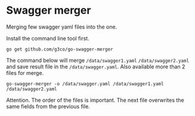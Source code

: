 # Swagger merger

Merging few swagger yaml files into the one.

Install the command line tool first.

	go get github.com/g3co/go-swagger-merger


The command below will merge ``/data/swagger1.yaml`` ``/data/swagger2.yaml`` and save result file in the ``/data/swagger.yaml``. Also available more than 2 files for merge.

	go-swagger-merger -o /data/swagger.yaml /data/swagger1.yaml /data/swagger2.yaml


Attention. The order of the files is important. The next file overwrites the same fields from the previous file.
